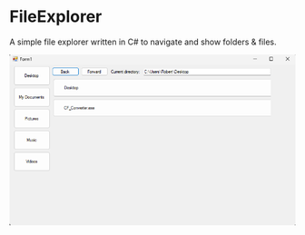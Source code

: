 # FileExplorer

A simple file explorer written in C# to navigate and show folders & files.

![Demo](Demo2.png)
